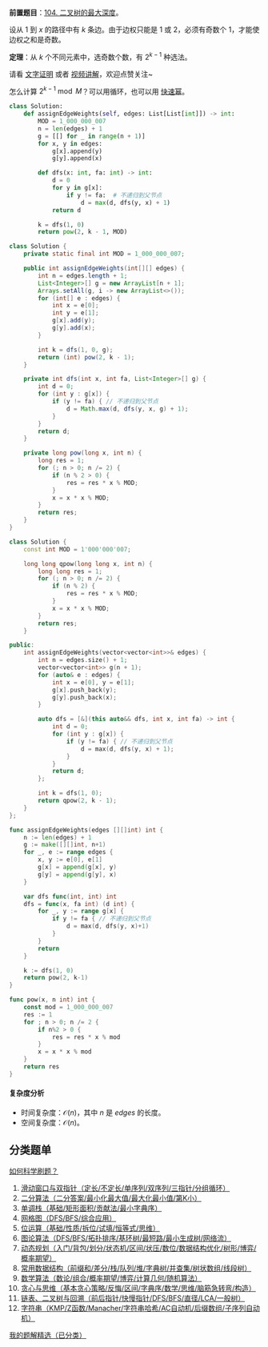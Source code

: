 **前置题目**：[104. 二叉树的最大深度](https://leetcode.cn/problems/maximum-depth-of-binary-tree/)。

设从 $1$ 到 $x$ 的路径中有 $k$ 条边。由于边权只能是 $1$ 或 $2$，必须有奇数个 $1$，才能使边权之和是奇数。

**定理**：从 $k$ 个不同元素中，选奇数个数，有 $2^{k-1}$ 种选法。

请看 [文字证明](https://zhuanlan.zhihu.com/p/1909852852114948837) 或者 [视频讲解](https://www.bilibili.com/video/BV1cqjgzdEPP/?t=9m12s)，欢迎点赞关注~

怎么计算 $2^{k-1}\bmod M$？可以用循环，也可以用 [快速幂](https://leetcode.cn/problems/powx-n/solution/tu-jie-yi-zhang-tu-miao-dong-kuai-su-mi-ykp3i/)。

```py [sol-Python3]
class Solution:
    def assignEdgeWeights(self, edges: List[List[int]]) -> int:
        MOD = 1_000_000_007
        n = len(edges) + 1
        g = [[] for _ in range(n + 1)]
        for x, y in edges:
            g[x].append(y)
            g[y].append(x)

        def dfs(x: int, fa: int) -> int:
            d = 0
            for y in g[x]:
                if y != fa:  # 不递归到父节点
                    d = max(d, dfs(y, x) + 1)
            return d

        k = dfs(1, 0)
        return pow(2, k - 1, MOD)
```

```java [sol-Java]
class Solution {
    private static final int MOD = 1_000_000_007;

    public int assignEdgeWeights(int[][] edges) {
        int n = edges.length + 1;
        List<Integer>[] g = new ArrayList[n + 1];
        Arrays.setAll(g, i -> new ArrayList<>());
        for (int[] e : edges) {
            int x = e[0];
            int y = e[1];
            g[x].add(y);
            g[y].add(x);
        }

        int k = dfs(1, 0, g);
        return (int) pow(2, k - 1);
    }

    private int dfs(int x, int fa, List<Integer>[] g) {
        int d = 0;
        for (int y : g[x]) {
            if (y != fa) { // 不递归到父节点
                d = Math.max(d, dfs(y, x, g) + 1);
            }
        }
        return d;
    }

    private long pow(long x, int n) {
        long res = 1;
        for (; n > 0; n /= 2) {
            if (n % 2 > 0) {
                res = res * x % MOD;
            }
            x = x * x % MOD;
        }
        return res;
    }
}
```

```cpp [sol-C++]
class Solution {
    const int MOD = 1'000'000'007;

    long long qpow(long long x, int n) {
        long long res = 1;
        for (; n > 0; n /= 2) {
            if (n % 2) {
                res = res * x % MOD;
            }
            x = x * x % MOD;
        }
        return res;
    }

public:
    int assignEdgeWeights(vector<vector<int>>& edges) {
        int n = edges.size() + 1;
        vector<vector<int>> g(n + 1);
        for (auto& e : edges) {
            int x = e[0], y = e[1];
            g[x].push_back(y);
            g[y].push_back(x);
        }

        auto dfs = [&](this auto&& dfs, int x, int fa) -> int {
            int d = 0;
            for (int y : g[x]) {
                if (y != fa) { // 不递归到父节点
                    d = max(d, dfs(y, x) + 1);
                }
            }
            return d;
        };

        int k = dfs(1, 0);
        return qpow(2, k - 1);
    }
};
```

```go [sol-Go]
func assignEdgeWeights(edges [][]int) int {
	n := len(edges) + 1
	g := make([][]int, n+1)
	for _, e := range edges {
		x, y := e[0], e[1]
		g[x] = append(g[x], y)
		g[y] = append(g[y], x)
	}

	var dfs func(int, int) int
	dfs = func(x, fa int) (d int) {
		for _, y := range g[x] {
			if y != fa { // 不递归到父节点
				d = max(d, dfs(y, x)+1)
			}
		}
		return
	}

	k := dfs(1, 0)
	return pow(2, k-1)
}

func pow(x, n int) int {
	const mod = 1_000_000_007
	res := 1
	for ; n > 0; n /= 2 {
		if n%2 > 0 {
			res = res * x % mod
		}
		x = x * x % mod
	}
	return res
}
```

#### 复杂度分析

- 时间复杂度：$\mathcal{O}(n)$，其中 $n$ 是 $\textit{edges}$ 的长度。
- 空间复杂度：$\mathcal{O}(n)$。

## 分类题单

[如何科学刷题？](https://leetcode.cn/circle/discuss/RvFUtj/)

1. [滑动窗口与双指针（定长/不定长/单序列/双序列/三指针/分组循环）](https://leetcode.cn/circle/discuss/0viNMK/)
2. [二分算法（二分答案/最小化最大值/最大化最小值/第K小）](https://leetcode.cn/circle/discuss/SqopEo/)
3. [单调栈（基础/矩形面积/贡献法/最小字典序）](https://leetcode.cn/circle/discuss/9oZFK9/)
4. [网格图（DFS/BFS/综合应用）](https://leetcode.cn/circle/discuss/YiXPXW/)
5. [位运算（基础/性质/拆位/试填/恒等式/思维）](https://leetcode.cn/circle/discuss/dHn9Vk/)
6. [图论算法（DFS/BFS/拓扑排序/基环树/最短路/最小生成树/网络流）](https://leetcode.cn/circle/discuss/01LUak/)
7. [动态规划（入门/背包/划分/状态机/区间/状压/数位/数据结构优化/树形/博弈/概率期望）](https://leetcode.cn/circle/discuss/tXLS3i/)
8. [常用数据结构（前缀和/差分/栈/队列/堆/字典树/并查集/树状数组/线段树）](https://leetcode.cn/circle/discuss/mOr1u6/)
9. [数学算法（数论/组合/概率期望/博弈/计算几何/随机算法）](https://leetcode.cn/circle/discuss/IYT3ss/)
10. [贪心与思维（基本贪心策略/反悔/区间/字典序/数学/思维/脑筋急转弯/构造）](https://leetcode.cn/circle/discuss/g6KTKL/)
11. [链表、二叉树与回溯（前后指针/快慢指针/DFS/BFS/直径/LCA/一般树）](https://leetcode.cn/circle/discuss/K0n2gO/)
12. [字符串（KMP/Z函数/Manacher/字符串哈希/AC自动机/后缀数组/子序列自动机）](https://leetcode.cn/circle/discuss/SJFwQI/)

[我的题解精选（已分类）](https://github.com/EndlessCheng/codeforces-go/blob/master/leetcode/SOLUTIONS.md)
